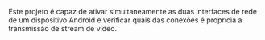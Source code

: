 Este projeto é capaz de ativar simultaneamente as duas interfaces de rede de um dispositivo Android e verificar quais das conexões é proprícia a transmissão de stream de vídeo.
